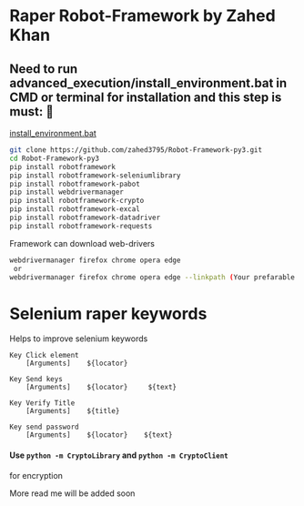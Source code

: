 # Raper Robot-Framework by Zahed Khan


<h2>Need to run advanced_execution/install_environment.bat in CMD or terminal for installation and this step is must: 🚀</h2>

[install_environment.bat](https://github.com/zahed3795/Robot-Framework-py3/blob/master/advanced_execution/install_environment.bat)

```bash
git clone https://github.com/zahed3795/Robot-Framework-py3.git
cd Robot-Framework-py3
pip install robotframework
pip install robotframework-seleniumlibrary
pip install robotframework-pabot
pip install webdrivermanager
pip install robotframework-crypto
pip install robotframework-excal
pip install robotframework-datadriver
pip install robotframework-requests
```

Framework can download web-drivers 

```bash
webdrivermanager firefox chrome opera edge 
 or 
webdrivermanager firefox chrome opera edge --linkpath (Your prefarable path)
```
# Selenium raper keywords
Helps to improve selenium keywords
```robotframework
Key Click element
    [Arguments]    ${locator}
    
Key Send keys
    [Arguments]    ${locator}     ${text}   
       
Key Verify Title
    [Arguments]    ${title}  

Key send password 
    [Arguments]    ${locator}    ${text}
```
#### Use `python -m CryptoLibrary` and `python -m CryptoClient`
for encryption 

More read me will be added soon


